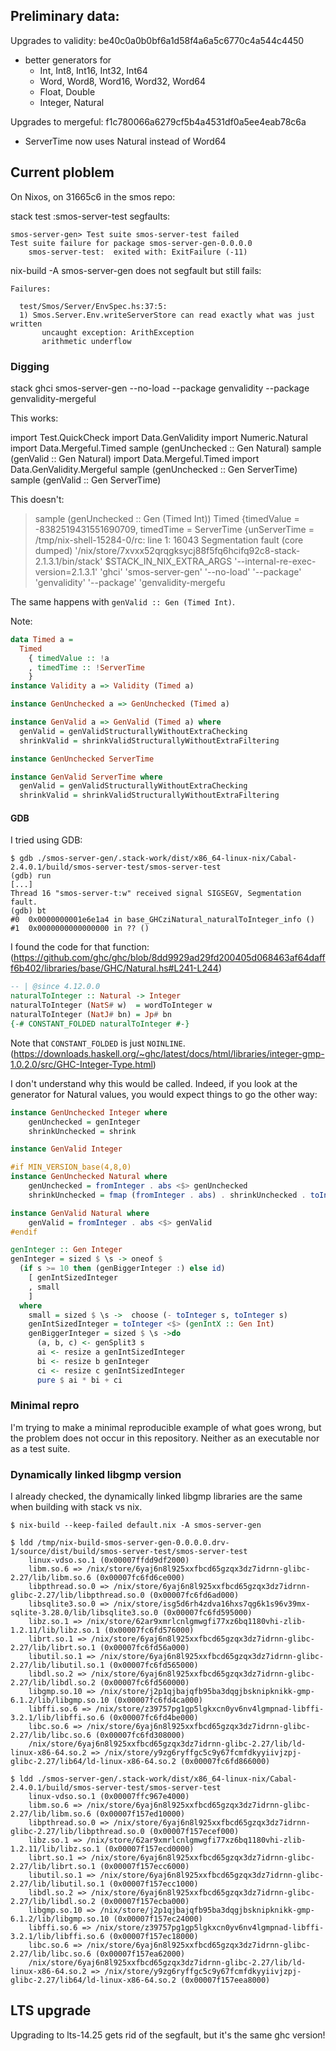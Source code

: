 ## Preliminary data:

Upgrades to validity: be40c0a0b0bf6a1d58f4a6a5c6770c4a544c4450

- better generators for
  - Int, Int8, Int16, Int32, Int64
  - Word, Word8, Word16, Word32, Word64
  - Float, Double
  - Integer, Natural

Upgrades to mergeful: f1c780066a6279cf5b4a4531df0a5ee4eab78c6a

- ServerTime now uses Natural instead of Word64


## Current ploblem

On Nixos, on 31665c6 in the smos repo:

stack test :smos-server-test segfaults:

```
smos-server-gen> Test suite smos-server-test failed
Test suite failure for package smos-server-gen-0.0.0.0
    smos-server-test:  exited with: ExitFailure (-11)
```

nix-build -A smos-server-gen does not segfault but still fails:

```
Failures:

  test/Smos/Server/EnvSpec.hs:37:5:
  1) Smos.Server.Env.writeServerStore can read exactly what was just written
       uncaught exception: ArithException
       arithmetic underflow
```


### Digging

stack ghci smos-server-gen --no-load --package genvalidity --package genvalidity-mergeful

This works:

import Test.QuickCheck
import Data.GenValidity
import Numeric.Natural
import Data.Mergeful.Timed
sample (genUnchecked :: Gen Natural)
sample (genValid :: Gen Natural)
import Data.Mergeful.Timed
import Data.GenValidity.Mergeful
sample (genUnchecked :: Gen ServerTime)
sample (genValid :: Gen ServerTime)

This doesn't:

> sample (genUnchecked :: Gen (Timed Int))
Timed {timedValue = -8382519431551690709, timedTime = ServerTime {unServerTime = /tmp/nix-shell-15284-0/rc: line 1: 16043 Segmentation fault      (core dumped) '/nix/store/7xvxx52qrqgksycj88f5fq6hcifq92c8-stack-2.1.3.1/bin/stack' $STACK_IN_NIX_EXTRA_ARGS '--internal-re-exec-version=2.1.3.1' 'ghci' 'smos-server-gen' '--no-load' '--package' 'genvalidity' '--package' 'genvalidity-mergefu

The same happens with `genValid :: Gen (Timed Int)`.

Note:

``` haskell
data Timed a =
  Timed
    { timedValue :: !a
    , timedTime :: !ServerTime
    }
instance Validity a => Validity (Timed a)

instance GenUnchecked a => GenUnchecked (Timed a)

instance GenValid a => GenValid (Timed a) where
  genValid = genValidStructurallyWithoutExtraChecking
  shrinkValid = shrinkValidStructurallyWithoutExtraFiltering

instance GenUnchecked ServerTime

instance GenValid ServerTime where
  genValid = genValidStructurallyWithoutExtraChecking
  shrinkValid = shrinkValidStructurallyWithoutExtraFiltering
```


#### GDB

I tried using GDB:

```
$ gdb ./smos-server-gen/.stack-work/dist/x86_64-linux-nix/Cabal-2.4.0.1/build/smos-server-test/smos-server-test
(gdb) run
[...]
Thread 16 "smos-server-t:w" received signal SIGSEGV, Segmentation fault.
(gdb) bt
#0  0x0000000001e6e1a4 in base_GHCziNatural_naturalToInteger_info ()
#1  0x0000000000000000 in ?? ()
```


I found the code for that function: (https://github.com/ghc/ghc/blob/8dd9929ad29fd200405d068463af64dafff6b402/libraries/base/GHC/Natural.hs#L241-L244)

``` haskell
-- | @since 4.12.0.0
naturalToInteger :: Natural -> Integer
naturalToInteger (NatS# w)  = wordToInteger w
naturalToInteger (NatJ# bn) = Jp# bn
{-# CONSTANT_FOLDED naturalToInteger #-}
```

Note that `CONSTANT_FOLDED` is just `NOINLINE`. (https://downloads.haskell.org/~ghc/latest/docs/html/libraries/integer-gmp-1.0.2.0/src/GHC-Integer-Type.html)

I don't understand why this would be called.
Indeed, if you look at the generator for Natural values, you would expect things to go the other way:

``` haskell
instance GenUnchecked Integer where
    genUnchecked = genInteger
    shrinkUnchecked = shrink

instance GenValid Integer

#if MIN_VERSION_base(4,8,0)
instance GenUnchecked Natural where
    genUnchecked = fromInteger . abs <$> genUnchecked
    shrinkUnchecked = fmap (fromInteger . abs) . shrinkUnchecked . toInteger

instance GenValid Natural where
    genValid = fromInteger . abs <$> genValid
#endif

genInteger :: Gen Integer
genInteger = sized $ \s -> oneof $
  (if s >= 10 then (genBiggerInteger :) else id)
    [ genIntSizedInteger
    , small
    ]
  where
    small = sized $ \s ->  choose (- toInteger s, toInteger s)
    genIntSizedInteger = toInteger <$> (genIntX :: Gen Int)
    genBiggerInteger = sized $ \s ->do
      (a, b, c) <- genSplit3 s
      ai <- resize a genIntSizedInteger
      bi <- resize b genInteger
      ci <- resize c genIntSizedInteger
      pure $ ai * bi + ci
```

### Minimal repro

I'm trying to make a minimal reproducible example of what goes wrong, but the problem does not occur in this repository.
Neither as an executable nor as a test suite.


### Dynamically linked libgmp version

I already checked, the dynamically linked libgmp libraries are the same when building with stack vs nix.

```
$ nix-build --keep-failed default.nix -A smos-server-gen

$ ldd /tmp/nix-build-smos-server-gen-0.0.0.0.drv-1/source/dist/build/smos-server-test/smos-server-test
	linux-vdso.so.1 (0x00007ffdd9df2000)
	libm.so.6 => /nix/store/6yaj6n8l925xxfbcd65gzqx3dz7idrnn-glibc-2.27/lib/libm.so.6 (0x00007fc6fd6ce000)
	libpthread.so.0 => /nix/store/6yaj6n8l925xxfbcd65gzqx3dz7idrnn-glibc-2.27/lib/libpthread.so.0 (0x00007fc6fd6ad000)
	libsqlite3.so.0 => /nix/store/isg5d6rh4zdva16hxs7qg6k1s96v39mx-sqlite-3.28.0/lib/libsqlite3.so.0 (0x00007fc6fd595000)
	libz.so.1 => /nix/store/62ar9xmrlcnlgmwgfi77xz6bq1180vhi-zlib-1.2.11/lib/libz.so.1 (0x00007fc6fd576000)
	librt.so.1 => /nix/store/6yaj6n8l925xxfbcd65gzqx3dz7idrnn-glibc-2.27/lib/librt.so.1 (0x00007fc6fd56a000)
	libutil.so.1 => /nix/store/6yaj6n8l925xxfbcd65gzqx3dz7idrnn-glibc-2.27/lib/libutil.so.1 (0x00007fc6fd565000)
	libdl.so.2 => /nix/store/6yaj6n8l925xxfbcd65gzqx3dz7idrnn-glibc-2.27/lib/libdl.so.2 (0x00007fc6fd560000)
	libgmp.so.10 => /nix/store/j2p1qjbajqfb95ba3dqgjbsknipknikk-gmp-6.1.2/lib/libgmp.so.10 (0x00007fc6fd4ca000)
	libffi.so.6 => /nix/store/z39757pg1gp5lgkxcn0yv6nv4lgmpnad-libffi-3.2.1/lib/libffi.so.6 (0x00007fc6fd4be000)
	libc.so.6 => /nix/store/6yaj6n8l925xxfbcd65gzqx3dz7idrnn-glibc-2.27/lib/libc.so.6 (0x00007fc6fd308000)
	/nix/store/6yaj6n8l925xxfbcd65gzqx3dz7idrnn-glibc-2.27/lib/ld-linux-x86-64.so.2 => /nix/store/y9zg6ryffgc5c9y67fcmfdkyyiivjzpj-glibc-2.27/lib64/ld-linux-x86-64.so.2 (0x00007fc6fd866000)
```


```
$ ldd ./smos-server-gen/.stack-work/dist/x86_64-linux-nix/Cabal-2.4.0.1/build/smos-server-test/smos-server-test
	linux-vdso.so.1 (0x00007ffc967e4000)
	libm.so.6 => /nix/store/6yaj6n8l925xxfbcd65gzqx3dz7idrnn-glibc-2.27/lib/libm.so.6 (0x00007f157ed10000)
	libpthread.so.0 => /nix/store/6yaj6n8l925xxfbcd65gzqx3dz7idrnn-glibc-2.27/lib/libpthread.so.0 (0x00007f157ecef000)
	libz.so.1 => /nix/store/62ar9xmrlcnlgmwgfi77xz6bq1180vhi-zlib-1.2.11/lib/libz.so.1 (0x00007f157ecd0000)
	librt.so.1 => /nix/store/6yaj6n8l925xxfbcd65gzqx3dz7idrnn-glibc-2.27/lib/librt.so.1 (0x00007f157ecc6000)
	libutil.so.1 => /nix/store/6yaj6n8l925xxfbcd65gzqx3dz7idrnn-glibc-2.27/lib/libutil.so.1 (0x00007f157ecc1000)
	libdl.so.2 => /nix/store/6yaj6n8l925xxfbcd65gzqx3dz7idrnn-glibc-2.27/lib/libdl.so.2 (0x00007f157ecba000)
	libgmp.so.10 => /nix/store/j2p1qjbajqfb95ba3dqgjbsknipknikk-gmp-6.1.2/lib/libgmp.so.10 (0x00007f157ec24000)
	libffi.so.6 => /nix/store/z39757pg1gp5lgkxcn0yv6nv4lgmpnad-libffi-3.2.1/lib/libffi.so.6 (0x00007f157ec18000)
	libc.so.6 => /nix/store/6yaj6n8l925xxfbcd65gzqx3dz7idrnn-glibc-2.27/lib/libc.so.6 (0x00007f157ea62000)
	/nix/store/6yaj6n8l925xxfbcd65gzqx3dz7idrnn-glibc-2.27/lib/ld-linux-x86-64.so.2 => /nix/store/y9zg6ryffgc5c9y67fcmfdkyyiivjzpj-glibc-2.27/lib64/ld-linux-x86-64.so.2 (0x00007f157eea8000)
```


## LTS upgrade

Upgrading to lts-14.25 gets rid of the segfault, but it's the same ghc version!
